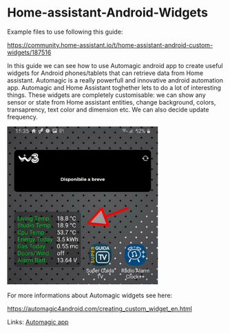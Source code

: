 # Home-assistant-Android-Widgets

Example files to use following this guide: 

https://community.home-assistant.io/t/home-assistant-android-custom-widgets/187516

In this guide we can see how to use Automagic android app to create useful widgets for Android phones/tablets that can retrieve data from Home assistant. Automagic is a really powerfull and innovative android automation app. Automagic and Home Assistant toghether lets to do a lot of interesting things.
These widgets are completely customisable: we can show any sensor or state from Home assistant entities, change background, colors, transaprency, text color and dimension etc. We can also decide update frequency.

<img src="https://github.com/Gio-dot/Home-assistant-Android-Widgets/blob/master/Screenshot_20200416-153600_One%20UI%20Home.jpg" width="350">


For more informations about Automagic widgets see here:

https://automagic4android.com/creating_custom_widget_en.html


Links:
[Automagic app ](https://play.google.com/store/apps/details?id=ch.gridvision.ppam.androidautomagic&hl=it)
